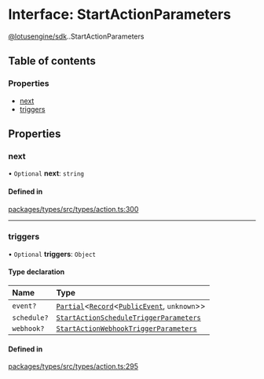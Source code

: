 # Interface: StartActionParameters

[@lotusengine/sdk](../wiki/@lotusengine.sdk).[<internal>](../wiki/@lotusengine.sdk.%3Cinternal%3E).StartActionParameters

## Table of contents

### Properties

- [next](../wiki/@lotusengine.sdk.%3Cinternal%3E.StartActionParameters#next)
- [triggers](../wiki/@lotusengine.sdk.%3Cinternal%3E.StartActionParameters#triggers)

## Properties

### next

• `Optional` **next**: `string`

#### Defined in

[packages/types/src/types/action.ts:300](https://github.com/lotusengine/sdk/blob/f1f5297/packages/types/src/types/action.ts#L300)

___

### triggers

• `Optional` **triggers**: `Object`

#### Type declaration

| Name | Type |
| :------ | :------ |
| `event?` | [`Partial`](../wiki/@lotusengine.sdk.%3Cinternal%3E#partial)<[`Record`](../wiki/@lotusengine.sdk.%3Cinternal%3E#record)<[`PublicEvent`](../wiki/@lotusengine.sdk.%3Cinternal%3E#publicevent), `unknown`\>\> |
| `schedule?` | [`StartActionScheduleTriggerParameters`](../wiki/@lotusengine.sdk.%3Cinternal%3E.StartActionScheduleTriggerParameters) |
| `webhook?` | [`StartActionWebhookTriggerParameters`](../wiki/@lotusengine.sdk.%3Cinternal%3E.StartActionWebhookTriggerParameters) |

#### Defined in

[packages/types/src/types/action.ts:295](https://github.com/lotusengine/sdk/blob/f1f5297/packages/types/src/types/action.ts#L295)

